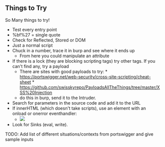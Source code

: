 ## Things to Try
So Many things to try!

* Test every entry point
* %bf%27 = single quote
* Check for Reflected, Stored or DOM
* Just a normal script
* Chuck in a number, trace it in burp and see where it ends up
   	* From here you could manipulate an attribute 
* If there is a lock (they are blocking scripting tags) try other tags. If you can't find any, try a payload
   	* There are sites with good payloads to try:
      		* https://portswigger.net/web-security/cross-site-scripting/cheat-sheet
      		* https://github.com/swisskyrepo/PayloadsAllTheThings/tree/master/XSS%20Injection
   	* do this in burp, send it to the Intruder.
* Search for parameters in the source code and add it to the URL
* If innerHTML (which doesn't take scripts), use an element with an onload or onerror eventhandler:
   	* <img src=1 oneerror=alert(1)>
* Look for Sinks (eval, write).

TODO: Add list of different situations/contexts from portswigger and give sample inputs





